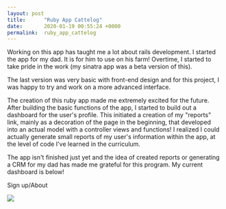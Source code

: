 ```yaml
---
layout: post
title:      "Ruby App Cattelog"
date:       2020-01-19 00:55:24 +0000
permalink:  ruby_app_cattelog
---
```



Working on this app has taught me a lot about rails development.  I started the app for my dad.  It is for him to use on his farm!  Overtime, I started to take pride in the work (my sinatra app was a beta version of this).  

The last version was very basic with front-end design and for this project, I was happy to try and work on a more advanced interface.

The creation of this ruby app made me extremely excited for the future.  After building the basic functions of the app, I started to build out a dashboard for the user's profile.  This initiated a creation of my "reports" link, mainly as a decoration of the page in the beginning, that developed into an actual model with a controller views and functions!  I realized I could actually generate small reports of my user's information within the app, at the level of code I've learned in the curriculum.

The app isn't finished just yet and the idea of created reports or generating a CRM for my dad has made me grateful for this program.   My current dashboard is below!

Sign up/About

![](https://ibb.co/72Dv9sL)



